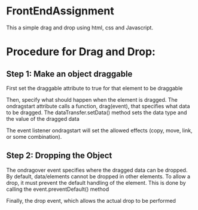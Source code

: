 # FrontEndAssignment

This a simple drag and drop using html, css and Javascript. 

# Procedure for Drag and Drop:
## Step 1: Make an object draggable 

First set the draggable attribute to true for that element to be draggable <img draggable = “true”>

Then, specify what should happen when the element is dragged. The ondragstart attribute calls a function, drag(event), that specifies what data to be dragged. The dataTransfer.setData() method sets the data type and the value of the dragged data

The event listener ondragstart will set the allowed effects (copy, move, link, or some combination).

## Step 2: Dropping the Object 
The ondragover event specifies where the dragged data can be dropped. By default, data/elements cannot be dropped in other elements. To allow a drop, it must prevent the default handling of the element. This is done by calling the event.preventDefault() method

Finally, the drop event, which allows the actual drop to be performed